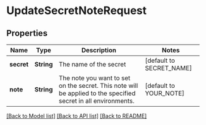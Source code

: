 # UpdateSecretNoteRequest

## Properties

Name | Type | Description | Notes
------------ | ------------- | ------------- | -------------
**secret** | **String** | The name of the secret | [default to SECRET_NAME]
**note** | **String** | The note you want to set on the secret. This note will be applied to the specified secret in all environments. | [default to YOUR_NOTE]

[[Back to Model list]](../README.md#documentation-for-models) [[Back to API list]](../README.md#documentation-for-api-endpoints) [[Back to README]](../README.md)


